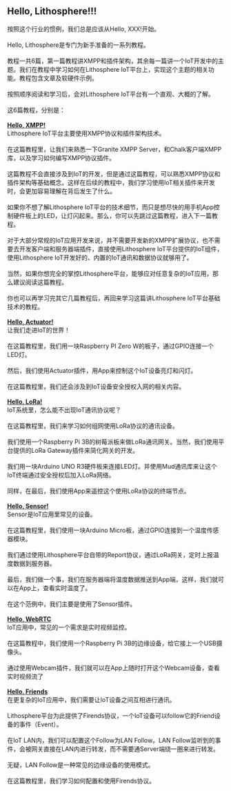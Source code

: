 ## Hello, Lithosphere!!!
按照这个行业的惯例，我们总是应该从Hello, XXX!开始。<br><br>
Hello, Lithosphere是专门为新手准备的一系列教程。<br><br>
教程一共6篇，第一篇教程讲XMPP和插件架构，其余每一篇讲一个IoT开发中的主题。我们在教程中学习如何在Lithosphere IoT平台上，实现这个主题的相关功能。教程包含文章及软硬件示例。<br><br>
按照顺序阅读和学习后，会对Lithosphere IoT平台有一个直观、大概的了解。<br><br>
这6篇教程，分别是：<br><br>
[**Hello, XMPP!**](./Hello_XMPP_Tutorial.md)<br>
Lithosphere IoT平台主要使用XMPP协议和插件架构技术。<br><br>
在这篇教程里，让我们来熟悉一下Granite XMPP Server，和Chalk客户端XMPP库，以及学习如何编写XMPP协议插件。<br><br>
这篇教程不会直接涉及到IoT的开发，但是通过这篇教程，可以熟悉XMPP协议和插件架构等基础概念。这样在后续的教程中，我们学习使用IoT相关插件来开发时，会更加容易理解在背后发生了什么。<br><br>
如果你不想了解Lithosphere IoT平台的技术细节，而只是想尽快的用手机App控制硬件板上的LED，让灯闪起来。那么，你可以先跳过这篇教程，进入下一篇教程。<br><br>
对于大部分常规的IoT应用开发来说，并不需要开发新的XMPP扩展协议，也不需要去开发客户端和服务器端插件，直接使用Lithosphere IoT平台提供的IoT组件，使用Lithosphere IoT开发好的、内置的IoT通讯和数据协议就够用了。<br><br>
当然，如果你想完全的掌控Lithosphere平台，能够应对任意复杂的IoT应用，那么建议阅读这篇教程。<br><br>
你也可以再学习完其它几篇教程后，再回来学习这篇讲Lithosphere IoT平台基础技术的教程。
<br><br>
[**Hello, Actuator!**](./Hello_Actuator_Tutorial.md)<br>
让我们走进IoT的世界！<br><br>
在这篇教程里，我们用一块Raspberry PI Zero W的板子，通过GPIO连接一个LED灯。<br><br>
然后，我们使用Actuator插件，用App来控制这个IoT设备亮灯和闪灯。<br><br>
在这篇教程里，我们还会涉及到IoT设备安全授权入网的相关内容。<br><br>
[**Hello, LoRa!**](./Hello_LoRa_Tutorial.md)<br>
IoT系统里，怎么能不出现IoT通讯协议呢？<br><br>
在这篇教程里，我们来学习如何组网使用LoRa协议的通讯设备。<br><br>
我们使用一个Raspberry Pi 3B的树莓派板来做LoRa通讯网关。当然，我们使用平台提供的LoRa Gateway插件来简化网关的开发。<br><br>
我们用一块Arduino UNO R3硬件板来连接LED灯。并使用Mud通讯库来让这个IoT终端通过安全授权后加入LoRa网络。<br><br>
同样，在最后，我们使用App来遥控这个使用LoRa协议的终端节点。<br><br>
[**Hello, Sensor!**](./Hello_Sensor_Tutorial.md)<br>
Sensor是IoT应用里常见的设备。<br><br>
在这篇教程里，我们使用一块Arduino Micro板，通过GPIO连接到一个温度传感器模块。<br><br>
我们通过使用Lithosphere平台自带的Report协议，通过LoRa网关，定时上报温度数据到服务器。<br><br>
最后，我们做一个事，我们在服务器端将温度数据推送到App端，这样，我们就可以在App上，查看实时温度了。<br><br>
在这个范例中，我们主要是使用了Sensor插件。<br><br>
[**Hello, WebRTC**](./Hello_XMPP_Tutorial.md)<br>
IoT应用中，常见的一个需求是实时视频监控。<br><br>
在这篇教程中，我们使用一个Raspberry Pi 3B的边缘设备，给它接上一个USB摄像头。<br><br>
通过使用Webcam插件，我们就可以在App上随时打开这个Webcam设备，查看实时视频流了<br><br>
[**Hello, Friends**](./Hello_Friends_Tutorial.md)<br>
在更复杂的IoT应用中，我们需要让IoT设备之间互相进行通讯。<br><br>
Lithosphere平台为此提供了Firends协议，一个IoT设备可以follow它的Friend设备的事件（Event）。<br><br>
在IoT LAN内，我们可以配置这个Follow为LAN Follow。LAN Follow监听到的事件，会被网关直接在LAN内进行转发，而不需要通Server端绕一圈来进行转发。<br><br>
无疑，LAN Follow是一种常见的边缘设备的使用模式。<br><br>
在这篇教程里，我们学习如何配置和使用Firends协议。